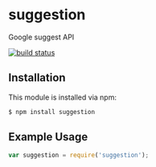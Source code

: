 # suggestion

Google suggest API

[![build status](https://secure.travis-ci.org/eugeneware/suggestion.png)](http://travis-ci.org/eugeneware/suggestion)

## Installation

This module is installed via npm:

``` bash
$ npm install suggestion
```

## Example Usage

``` js
var suggestion = require('suggestion');
```
